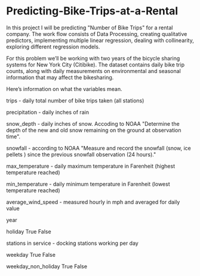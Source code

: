 # Predicting-Bike-Trips-at-a-Rental
In this project I will be predicting "Number of Bike Trips" for a rental company. The work flow consists of Data Processing, creating qualitative predictors, implementing multiple linear regression, dealing with collinearity, exploring different regression models.


For this problem we’ll be working with two years of the bicycle sharing systems for New York City (Citibike). The dataset contains daily bike trip counts, along with daily measurements on environmental and seasonal information that may affect the bikesharing.

Here’s information on what the variables mean.

trips - daily total number of bike trips taken (all stations)

precipitation - daily inches of rain

snow_depth - daily inches of snow. Accoding to NOAA "Determine the depth of the new and old snow remaining on the ground at observation time".

snowfall - according to NOAA "Measure and record the snowfall (snow, ice pellets ) since the previous snowfall observation (24 hours)."

max_temperature - daily maximum temperature in Farenheit (highest temperature reached)

min_temperature - daily minimum temperature in Farenheit (lowest temperature reached)

average_wind_speed - measured hourly in mph and averaged for daily value

year

holiday
True
False

stations in service - docking stations working per day

weekday
True
False

weekday_non_holiday
True
False
